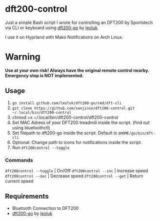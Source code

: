 # dft200-control
Just a simple Bash script I wrote for controlling an DFT200 by Sportstech via CLI or keyboard using [dft200-go](https://github.com/leoluk/dft200-go) by [leoluk](https://github.com/leoluk). 

I use it on Hyprland with Mako Notifications on Arch Linux. 

# Warning 
**Use at your own risk! Always have the original remote control nearby. Emergency stop is NOT implemented.**

## Usage
1. ```go install github.com/leoluk/dft200-go/cmd/dft-cli```
2. ```git clone https://github.com/sanjinso/dft200-control.git ~/.local/bin/dft200-control```
3. chmod +x ~/.local/bin/dft200-control/dft200-control
4. Set MAC Adress of your DFT200 treadmill inside the script. (find out using bluetoothctl)
5. Set filepath to dft200-go inside the script. Default is ```$HOME/go/bin/dft-cli```
6. Optional: Change path to icons for notifications inside the script.
7. Run ```dft200control --toggle```

### Commands
```dft200control --toggle``` | On/Off
```dft200control --inc``` | Increase speed
```dft200control --dec``` | Decrease speed
```dft200control --get``` | Return current speed

## Requirements
-  Bluetooth Connection to DFT200
-  [dft200-go](https://github.com/leoluk/dft200-go) by [leoluk](https://github.com/leoluk)


